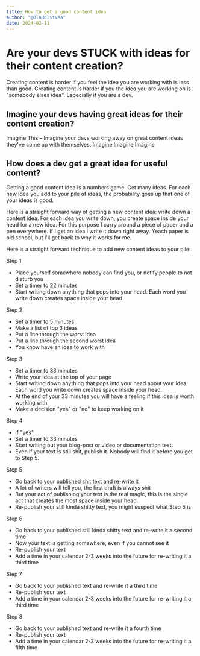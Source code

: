 ```yaml
---
title: How to get a good content idea
author: "@OlaHolstVea"
date: 2024-02-11
---
```




# Are your devs STUCK with ideas for their content creation?

Creating content is harder if you feel the idea you are working with is less than good. Creating content is harder if you the idea you are working on is "somebody elses idea". Especially if you are a dev.

## Imagine your devs having great ideas for their content creation?

Imagine This – Imagine your devs working away on great content ideas they've come up with themselves.
Imagine
Imagine
Imagine

## How does a dev get a great idea for useful content?

Getting a good content idea is a numbers game. Get many ideas. For each new idea you add to your pile of ideas, the probability goes up that one of your ideas is good.

Here is a straight forward way of getting a new content idea: write down a content idea. For each idea you write down, you create space inside your head for a new idea. For this purpose I carry around a piece of paper and a pen everywhere. If I get an idea I write it down right away. Yeach paper is old school, but I'll get back to why it works for me.

Here is a straight forward technique to add new content ideas to your pile:

Step 1

- Place yourself somewhere nobody can find you, or notify people to not disturb you
- Set a timer to 22 minutes
- Start writing down anything that pops into your head. Each word you write down creates space inside your head

Step 2

- Set a timer to 5 minutes
- Make a list of top 3 ideas
- Put a line through the worst idea
- Put a line through the second worst idea
- You know have an idea to work with

Step 3

- Set a timer to 33 minutes
- Write your idea at the top of your page
- Start writing down anything that pops into your head about your idea. Each word you write down creates space inside your head.
- At the end of your 33 minutes you will have a feeling if this idea is worth working with
- Make a decision "yes" or "no" to keep working on it


Step 4

- If "yes"
- Set a timer to 33 minutes
- Start writing out your blog-post or video or documentation text.
- Even if your text is still shit, publish it. Nobody will find it before you get to Step 5.


Step 5

- Go back to your published shit text and re-write it
- A lot of writers will tell you, the first draft is always shit
- But your act of publishing your text is the real magic, this is the single act that creates the most space inside your head.
- Re-publish your still kinda shitty text, you might suspect what Step 6 is


Step 6

- Go back to your published still kinda shitty text and re-write it a second time
- Now your text is getting somewhere, even if you cannot see it
- Re-publish your text
- Add a time in your calendar 2-3 weeks into the future for re-writing it a third time

Step 7

- Go back to your published text and re-write it a third time
- Re-publish your text
- Add a time in your calendar 2-3 weeks into the future for re-writing it a third time

Step 8

- Go back to your published text and re-write it a fourth time
- Re-publish your text
- Add a time in your calendar 2-3 weeks into the future for re-writing it a fifth time